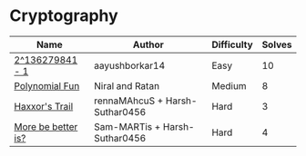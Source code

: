 # Cryptography

| Name                                     | Author                         | Difficulty | Solves |
| ---------------------------------------- | ------------------------------ | ---------- | ------ |
| [2^136279841 - 1](2^136279841-1)         | aayushborkar14                 | Easy       | 10     |
| [Polynomial Fun](polynomial-fun)         | Niral and Ratan                | Medium     | 8      |
| [Haxxor's Trail](haxxors-trail)          | rennaMAhcuS + Harsh-Suthar0456 | Hard       | 3      |
| [More be better is?](more-be-better-is?) | Sam-MARTis + Harsh-Suthar0456  | Hard       | 4      |

